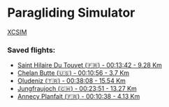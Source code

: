 # Paragliding Simulator
[XCSIM](https://xcsim.com/)

### Saved flights:
- [Saint Hilaire Du Touvet (:fr:) - 00:13:42 - 9.28 Km](https://xcsim.com/trackview3d.php?id=2749)
- [Chelan Butte (:us:) - 00:10:56 - 3.7 Km](https://xcsim.com/trackview3d.php?id=2751)
- [Oludeniz (:tr:) - 00:38:08 - 15.54 Km](https://xcsim.com/trackview3d.php?id=2752)
- [Jungfraujoch (:switzerland:) - 00:23:51 - 13.27 Km](https://xcsim.com/trackview3d.php?id=2755)
- [Annecy Planfait (:fr:) - 00:10:38 - 4.13 Km](https://xcsim.com/trackview3d.php?id=2756)


<!-- USAGE
[![flag](./flags/ad.png)]()
REPLACE AD WITH COUNTRY CODE
-->
